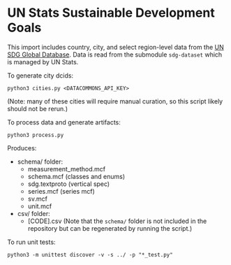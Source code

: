 # UN Stats Sustainable Development Goals

This import includes country, city, and select region-level data from the [UN SDG Global Database](https://unstats.un.org/sdgs/dataportal). Data is read from the submodule `sdg-dataset` which is managed by UN Stats.


To generate city dcids:
```
python3 cities.py <DATACOMMONS_API_KEY>
```
(Note: many of these cities will require manual curation, so this script likely should not be rerun.)

To process data and generate artifacts:
```
python3 process.py
```
Produces:
* schema/ folder: 
  * measurement_method.mcf
  * schema.mcf (classes and enums)
  * sdg.textproto (vertical spec)
  * series.mcf (series mcf)
  * sv.mcf
  * unit.mcf
* csv/ folder: 
  * [CODE].csv
(Note that the `schema/` folder is not included in the repository but can be regenerated by running the script.)

To run unit tests: 
```
python3 -m unittest discover -v -s ../ -p "*_test.py"
```
